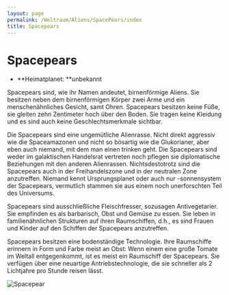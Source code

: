```yaml
---
layout: page
permalink: /Weltraum/Aliens/SpacePears/index
title: Spacepears
---
```



# Spacepears


- **Heimatplanet: **unbekannt

Spacepears sind, wie ihr Namen andeutet, birnenförmige Aliens. Sie besitzen neben dem birnenförmigen Körper zwei Arme und ein menschenähnliches Gesicht, samt Ohren. Spacepears besitzen keine Füße, sie gleiten zehn Zentimeter hoch über den Boden. Sie tragen keine Kleidung und es sind auch keine Geschlechtsmerkmale sichtbar.

Die Spacepears sind eine ungemütliche Alienrasse. Nicht direkt aggressiv wie die Spaceamazonen und nicht so bösartig wie die Glukorianer, aber eben auch niemand, mit dem man einen trinken geht. Die Spacepears sind weder im galaktischen Handelsrat vertreten noch pflegen sie diplomatische Beziehungen mit den anderen Alienrassen. Nichtsdestotrotz sind die Spacepears auch in der Freihandelszone und in der neutralen Zone anzutreffen. Niemand kennt Ursprungsplanet oder auch nur -sonnensystem der Spacepears, vermutlich stammen sie aus einem noch unerforschten Teil des Universums.

Spacepears sind ausschließliche Fleischfresser, sozusagen Antivegetarier. Sie empfinden es als barbarisch, Obst und Gemüse zu essen. Sie leben in familienähnlichen Strukturen auf ihren Raumschiffen, d.h., es sind Frauen und Kinder auf den Schiffen der Spacepears anzutreffen.

Spacepears besitzen eine bodenständige Technologie. Ihre Raumschiffe erinnern in Form und Farbe meist an Obst: Wenn einem eine große Tomate im Weltall entgegenkommt, ist es meist ein Raumschiff der Spacepears. Sie verfügen über eine neuartige Antriebstechnologie, die sie schneller als 2 Lichtjahre pro Stunde reisen lässt.


<aside><img alt="Spacepear" src="{{ site.baseurl }}/assets/pics/spacepirates/gallery/sp/nrm/spacepear.jpg" /></aside>

